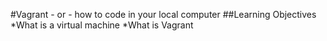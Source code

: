 #Vagrant - or - how to code in your local computer
##Learning Objectives
*What is a virtual machine
*What is Vagrant
